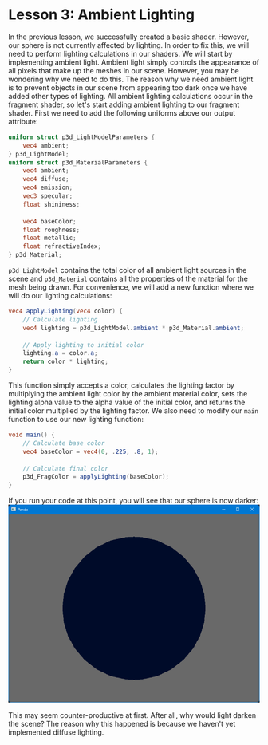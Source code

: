 # Lesson 3: Ambient Lighting

In the previous lesson, we successfully created a basic shader. However, our sphere is not currently affected by lighting. In order to fix this, we will need to perform lighting calculations in our shaders. We will start by implementing ambient light. Ambient light simply controls the appearance of all pixels that make up the meshes in our scene. However, you may be wondering why we need to do this. The reason why we need ambient light is to prevent objects in our scene from appearing too dark once we have added other types of lighting. All ambient lighting calculations occur in the fragment shader, so let's start adding ambient lighting to our fragment shader. First we need to add the following uniforms above our output attribute:
```glsl
uniform struct p3d_LightModelParameters {
    vec4 ambient;
} p3d_LightModel;
uniform struct p3d_MaterialParameters {
    vec4 ambient;
    vec4 diffuse;
    vec4 emission;
    vec3 specular;
    float shininess;
    
    vec4 baseColor;
    float roughness;
    float metallic;
    float refractiveIndex;
} p3d_Material;
```

`p3d_LightModel` contains the total color of all ambient light sources in the scene and `p3d_Material` contains all the properties of the material for the mesh being drawn. For convenience, we will add a new function where we will do our lighting calculations:
```glsl
vec4 applyLighting(vec4 color) {
    // Calculate lighting
    vec4 lighting = p3d_LightModel.ambient * p3d_Material.ambient;

    // Apply lighting to initial color
    lighting.a = color.a;
    return color * lighting;
}
```

This function simply accepts a color, calculates the lighting factor by multiplying the ambient light color by the ambient material color, sets the lighting alpha value to the alpha value of the initial color, and returns the initial color multiplied by the lighting factor. We also need to modify our `main` function to use our new lighting function:
```glsl
void main() {
    // Calculate base color
    vec4 baseColor = vec4(0, .225, .8, 1);

    // Calculate final color
    p3d_FragColor = applyLighting(baseColor);
}
```

If you run your code at this point, you will see that our sphere is now darker:  
![ambient sphere](https://github.com/Cybermals/panda3d-shader-tutorials/blob/main/03-ambient_lighting/screenshots/01-ambient-sphere.png?raw=true)

This may seem counter-productive at first. After all, why would light darken the scene? The reason why this happened is because we haven't yet implemented diffuse lighting.
